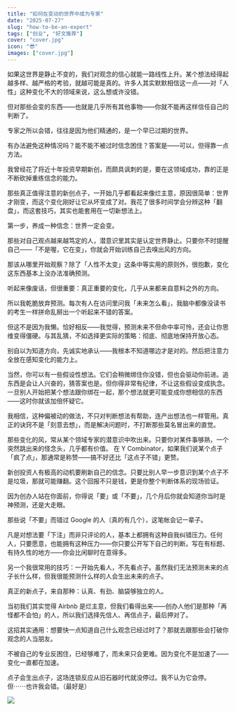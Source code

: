 ```yaml
---
title: "如何在变动的世界中成为专家"
date: "2025-07-27"
slug: "how-to-be-an-expert"
tags: ["创业", "好文推荐"]
cover: "cover.jpg"
icon: "😎"
images: ["cover.jpg"]
---
```

如果这世界是静止不变的，我们对观念的信心就能一路线性上升。某个想法经得起越多样、越严格的考验，就越可能是真的。许多人其实默默相信这一点——对「人性」这种变化不大的领域来说，这么想或许没错。



但对那些会变的东西——也就是几乎所有其他事物——你就不能再这样信任自己的判断了。



专家之所以会错，往往是因为他们精通的，是一个早已过期的世界。



有办法避免这种情况吗？能不能不被过时信念困住？答案是——可以，但得靠一点方法。



我曾经花了将近十年投资早期新创，而颇具讽刺的是，要在这领域成功，靠的正是不断砍掉重练信念的能力。



那些真正值得注意的新创点子，一开始几乎都看起来像烂主意，原因很简单：世界才刚变，而这个变化刚好让它从坏变成了对。我花了很多时间学会分辨这种「翻盘」，而这套技巧，其实也能套用在一切新想法上。



第一步，养成一种信念：世界一定会变。



那些对自己观点越来越笃定的人，潜意识里其实是认定世界静止。只要你不时提醒自己——「不是喔，它在变」，你就会开始训练自己去嗅出风的方向。



那该从哪里开始观察？除了「人性不太变」这条中等实用的原则外，很抱歉，变化这东西基本上没办法准确预测。



听起来像废话，但很重要：真正重要的变化，几乎从来都来自意料之外的方向。



所以我乾脆放弃预测。每次有人在访问里问我「未来怎么看」，我脑中都像没读书的考生一样拼命乱掰出一个听起来不错的答案。



但这不是因为我懒。恰好相反——我觉得，预测未来不但命中率可怜，还会让你思维变得僵硬。与其乱猜，不如选择更实际的策略：彻底、彻底地保持开放心态。



别自以为知道方向，先诚实地承认——我根本不知道哪边才是对的。然后把注意力全放在感知变化的能力上。



当然，你可以有一些假设性想法。它们会稍微绑住你没错，但也会驱动你前进。追东西是会让人兴奋的，猜答案也是。但你得非常有纪律，不让这些假设变成执念。
一旦别人开始把某个想法跟你绑在一起，那个想法就更可能变成你想相信的东西——这时你就该加倍怀疑它。



我相信，这种偏被动的做法，不只对判断想法有帮助，连产出想法也一样管用。真正的诀窍不是「刻意去想」，而是解决问题时，不打断那些莫名冒出来的直觉。



那些变化的风，常从某个领域专家的潜意识中吹出来。只要你对某件事够熟，一个突然跳出来的怪念头，几乎都有价值。
在 Y Combinator，如果我们说某个点子「疯了点」，那通常是称赞——搞不好还比「这点子不错」更赞。



新创投资人有极高的动机要刷新自己的信念。只要比别人早一步意识到某个点子不是垃圾，那就可能赚翻。这个回报不只是钱，更是你整个判断体系的现场验证。



因为创办人站在你面前，你得说「要」或「不要」，几个月后你就会知道你当时是神预测，还是大走眼。



那些说「不要」而错过 Google 的人（真的有几个），这笔帐会记一辈子。



凡是对想法要「下注」而非只评论的人，基本上都拥有这种自我纠错压力。任何人，只要愿意，也能拥有这种压力——你只要公开写下自己的判断。写在有标题、有持久性的地方——你会比闲聊时在意得多。



另一个我很常用的技巧：一开始先看人，不先看点子。虽然我们无法预测未来的点子长什么样，但我很能预测什么样的人会生出未来的点子。



真正的新点子，来自那种：认真、有劲、脑袋够独立的人。



当初我们其实觉得 Airbnb 是烂主意，但我们看得出来——创办人他们是那种「再怪都不会怕」的人，所以我们选择先信人、再信点子，最后押对了。



这招其实通用：想要快一点知道自己什么观念已经过时了？那就去跟那些会打破你观念的人当朋友。



不被自己的专业反困住，已经够难了，而未来只会更难。因为变化不是加速了——变化一直都在加速。



点子会生出点子，这场连锁反应从旧石器时代就没停过。我不认为它会停。
但⋯⋯也许我会错。（最好是）




![](https://prod-files-secure.s3.us-west-2.amazonaws.com/112d0858-5090-4d34-a606-b75eb8d65fd2/46476355-9cf3-4e99-9b7a-3531bc426380/1000202064.png?X-Amz-Algorithm=AWS4-HMAC-SHA256&X-Amz-Content-Sha256=UNSIGNED-PAYLOAD&X-Amz-Credential=ASIAZI2LB466SFGQMNDJ%2F20251001%2Fus-west-2%2Fs3%2Faws4_request&X-Amz-Date=20251001T223156Z&X-Amz-Expires=3600&X-Amz-Security-Token=IQoJb3JpZ2luX2VjEIf%2F%2F%2F%2F%2F%2F%2F%2F%2F%2FwEaCXVzLXdlc3QtMiJHMEUCIQCMRRnC8r1mSjDOxdnnt5tF4pB4xSyLVhRZuXiA1VAteAIgYI00c%2BHdKTjR39gTZh%2FCODTkvz9cDT1J1IPjjVkQJpEq%2FwMIIBAAGgw2Mzc0MjMxODM4MDUiDL2N25naP0aDwgU5uSrcA5mp9PwDCRA2AHliivNL84lVoKj0EO7UMfFmeA%2BFluh1B%2FrFsiM3IjjieKPz4AkrfsorkTYlwdtrUD%2FbIDyaGcasWV2T4F6IIDjsWrXdjkhSHxfljXP2E5%2Bkvd1PuXT%2BpVdBejKaT9oq6TA0JxcJUkA2sPYuX8dnLTfv5rGDQITu%2F1n2s9dC5sSTpyr1AkQh%2FO9H1%2FIS%2BlJ1Xz6NTXUwsYgs1pgu4iChaaRwEm9U5wVmpbajkKYlOnsG8WOJZBvXexokLehs10tgUZN6uE1P39px1wL8BQnF20gb8lWGHi68eGpjAJ3fnw8eOQJaGRnxaJg8HCAYYYGj8c5sUWfKERy0B0M1K0hq06chFCXpqsjBC0bTnN1pdet%2F76cAlAwiUoMbZ6rK2ivB1JaHgWUdVPK8ekW0dTmEDkVe6pNX0K0GVk0xCoh3prQQLS3gjctb8BSjlpa3jF6P%2F6H1TSV%2BAWhzVD6q822ooLLIqOwGSaZdpleJcH2E19GfIBG7Qo2sWfjfv1FkInPTo%2FuIWWnJ97r2oDcRP0KLyBf%2FQFu4BjCyNTYmnp0kB1U1zfHcp7iVWQC%2FK9Z6LK0%2Bz9Aau3veB1VQaZu7dZHBMxPP%2F84T2aV1GjRkXXOqwq5DOa1KMK7V9sYGOqUBxCiyo%2FIw7NmxPIh7%2BTuB3zsdBtoByBHsdq94z4231OrDDl%2BLFtQZT3xtmTdB4PdGJrGsmQKdsbZ8VwGRYEi1XOp9jzFRMNHQc3NtV4zq%2BZ1GkIq%2FEoMJT9cFGd%2FypcomeJxZjcy9c7GsgPETVjq4ou%2FFoHcCJjwIgrTXNdoDDNy8sSNB4uqnr51jEXZGJgjRRgh7HXtGIETIhrRh5PqJINhf8XxQ&X-Amz-Signature=30e299558ca9a602c2e27771bdfe46744a5d1979e20e0270d84000bef553d486&X-Amz-SignedHeaders=host&x-amz-checksum-mode=ENABLED&x-id=GetObject)

